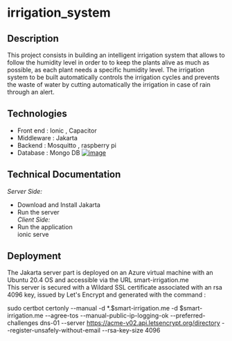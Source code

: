 # irrigation_system
## Description 
This project consists in building an intelligent irrigation system that allows to follow the humidity level in order to
to keep the plants alive as much as possible, as each plant needs a specific humidity level.
The irrigation system to be built automatically controls the irrigation cycles and prevents
the waste of water by cutting automatically the irrigation in case of rain through an alert.
## Technologies 
* Front end : Ionic , Capacitor 
* Middleware : Jakarta
* Backend : Mosquitto , raspberry pi 
* Database : Mongo DB
[![image](https://www.linkpicture.com/q/Sans-titre_22.png)](https://www.linkpicture.com/view.php?img=LPic63ca721373bfd1355904269)
## Technical Documentation  
 _Server Side:_
* Download and Install Jakarta 
* Run the server  
_Client Side:_
* Run the application  
  ionic serve 
 ## Deployment 
 The Jakarta server part is deployed on an Azure virtual machine with an Ubuntu 20.4 OS and accessible via the URL smart-irrigation.me  
 This server is secured with a Wildard SSL certificate associated with an rsa 4096 key, issued by Let's Encrypt and generated 
with the command :   

sudo certbot certonly --manual -d *.$smart-irrigation.me -d $smart-irrigation.me --agree-tos --manual-public-ip-logging-ok --preferred-challenges dns-01 
--server https://acme-v02.api.letsencrypt.org/directory --register-unsafely-without-email --rsa-key-size 4096
